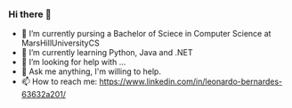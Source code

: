 ### Hi there 👋

- 🔭 I’m currently pursing a Bachelor of Sciece in Computer Science at MarsHillUniversityCS
- 🌱 I’m currently learning Python, Java and .NET
- 🤔 I’m looking for help with ...
- 💬 Ask me anything, I'm willing to help.
- 📫 How to reach me: https://www.linkedin.com/in/leonardo-bernardes-63632a201/
